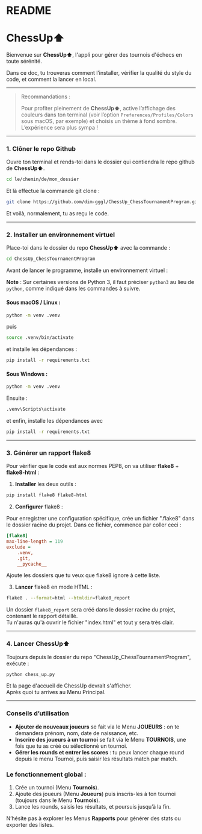 # README 

# ChessUp⬆︎

Bienvenue sur **ChessUp⬆︎**, l'appli pour gérer des tournois d'échecs en toute sérénité.  

Dans ce doc, tu trouveras comment l’installer, vérifier la qualité du style du code, et comment la lancer en local.

---

> Recommandations :
>
> Pour profiter pleinement de **ChessUp⬆︎**, active l’affichage des couleurs dans ton terminal (voir l’option `Preferences/Profiles/Colors` sous macOS, par exemple) et choisis un thème à fond sombre. L’expérience sera plus sympa !

---

### 1. Clôner le repo Github

Ouvre ton terminal et rends-toi dans le dossier qui contiendra le repo github de **ChessUp⬆︎**.

```bash
cd le/chemin/de/mon_dossier
```

Et là effectue la commande git clone :

```bash
git clone https://github.com/dim-gggl/ChessUp_ChessTournamentProgram.git 
```

Et voilà, normalement, tu as reçu le code.

---

### 2. Installer un environnement virtuel

Place-toi dans le dossier du repo **ChessUp⬆︎** avec la commande :

```bash
cd ChessUp_ChessTournamentProgram
```

Avant de lancer le programme, installe un environnement virtuel :

**Note** : Sur certaines versions de Python 3, il faut préciser `python3` au lieu de `python`, comme indiqué dans les commandes à suivre.

#### Sous macOS / Linux :

```bash
python -m venv .venv
```

puis

```bash
source .venv/bin/activate
```

et installe les dépendances :

```bash
pip install -r requirements.txt
```


#### Sous Windows :

```bash
python -m venv .venv
```

Ensuite :

```bash
.venv\Scripts\activate
```

et enfin, installe les dépendances avec 

```bash
pip install -r requirements.txt
```

---

### 3. Générer un rapport flake8

Pour vérifier que le code est aux normes PEP8, on va utiliser **flake8** + **flake8-html** :

1. **Installer** les deux outils :

```bash
pip install flake8 flake8-html
```

2. **Configurer** flake8 :

Pour enregistrer une configuration spécifique, crée un fichier ".flake8" dans le dossier racine du projet.
Dans ce fichier, commence par coller ceci :

```ini
[flake8]
max-line-length = 119
exclude =
    .venv,
    .git,
    __pycache__
```

Ajoute les dossiers que tu veux que flake8 ignore à cette liste.

3. **Lancer** flake8 en mode HTML :

```bash
flake8 . --format=html --htmldir=flake8_report
```

Un dossier `flake8_report` sera créé dans le dossier racine du projet, contenant le rapport détaillé.  
Tu n'auras qu'à ouvrir le fichier "index.html" et tout y sera très clair.

---

### 4. Lancer ChessUp⬆︎

Toujours depuis le dossier du repo "ChessUp_ChessTournamentProgram", exécute :

```bash
python chess_up.py
```

Et la page d'accueil de ChessUp devrait s'afficher.  
Après quoi tu arrives au Menu Principal.

---

### Conseils d’utilisation

- **Ajouter de nouveaux joueurs** se fait via le Menu **JOUEURS** : on te demandera prénom, nom, date de naissance, etc.
- **Inscrire des joueurs à un tournoi** se fait via le Menu **TOURNOIS**, une fois que tu as créé ou sélectionné un tournoi.
- **Gérer les rounds et entrer les scores** : tu peux lancer chaque round depuis le menu Tournoi, puis saisir les résultats match par match.

### Le fonctionnement global :

1. Crée un tournoi (Menu **Tournois**).
2. Ajoute des joueurs (Menu **Joueurs**) puis inscris-les à ton tournoi (toujours dans le Menu **Tournois**).
3. Lance les rounds, saisis les résultats, et poursuis jusqu’à la fin.

N’hésite pas à explorer les Menus **Rapports** pour générer des stats ou exporter des listes.
